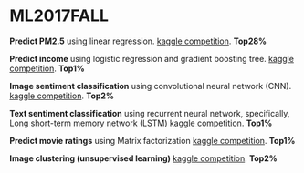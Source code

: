 # ML2017FALL

**Predict PM2.5** using linear regression. 
[kaggle competition](https://www.kaggle.com/c/ml-2017fall-hw1). **Top28%**

**Predict income** using logistic regression and gradient boosting tree.
[kaggle competition](https://www.kaggle.com/c/ml-2017fall-hw2). **Top1%**

**Image sentiment classification** using convolutional neural network (CNN).
[kaggle competition](https://www.kaggle.com/c/ml-2017fall-hw3). **Top2%**

**Text sentiment classification** using recurrent neural network, specifically, Long short-term memory network (LSTM)
[kaggle competition](https://www.kaggle.com/c/ml-2017fall-hw4). **Top1%**

**Predict movie ratings** using Matrix factorization
[kaggle competition](https://www.kaggle.com/c/ml2017-fall-hw5). **Top1%**

**Image clustering (unsupervised learning)**
[kaggle competition](https://www.kaggle.com/c/ml2017fall-hw6). **Top2%**